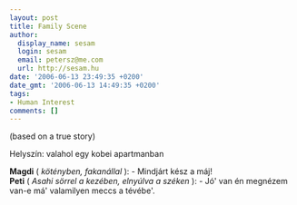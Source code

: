 ```yaml
---
layout: post
title: Family Scene
author:
  display_name: sesam
  login: sesam
  email: petersz@me.com
  url: http://sesam.hu
date: '2006-06-13 23:49:35 +0200'
date_gmt: '2006-06-13 14:49:35 +0200'
tags:
- Human Interest
comments: []
---
```


(based on a true story)

Helyszín: valahol egy kobei apartmanban

**Magdi** ( _kötényben, fakanállal_ ): - Mindjárt kész a máj!  
**Peti** ( _Asahi sörrel a kezében, elnyúlva a széken_ ): - Jó' van én megnézem van-e má' valamilyen meccs a tévébe'.
